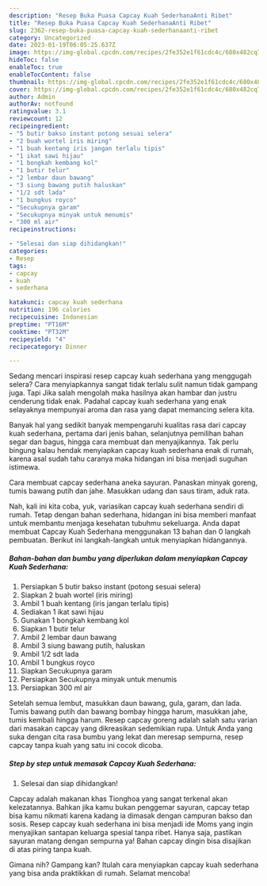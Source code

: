 ```yaml
---
description: "Resep Buka Puasa Capcay Kuah SederhanaAnti Ribet"
title: "Resep Buka Puasa Capcay Kuah SederhanaAnti Ribet"
slug: 2362-resep-buka-puasa-capcay-kuah-sederhanaanti-ribet
category: Uncategorized
date: 2023-01-19T06:05:25.637Z
image: https://img-global.cpcdn.com/recipes/2fe352e1f61cdc4c/680x482cq70/capcay-kuah-sederhana-foto-resep-utama.jpg
hideToc: false
enableToc: true
enableTocContent: false
thumbnail: https://img-global.cpcdn.com/recipes/2fe352e1f61cdc4c/680x482cq70/capcay-kuah-sederhana-foto-resep-utama.jpg
cover: https://img-global.cpcdn.com/recipes/2fe352e1f61cdc4c/680x482cq70/capcay-kuah-sederhana-foto-resep-utama.jpg
author: Admin
authorAv: notfound
ratingvalue: 3.1
reviewcount: 12
recipeingredient:
- "5 butir bakso instant potong sesuai selera"
- "2 buah wortel iris miring"
- "1 buah kentang iris jangan terlalu tipis"
- "1 ikat sawi hijau"
- "1 bongkah kembang kol"
- "1 butir telur"
- "2 lembar daun bawang"
- "3 siung bawang putih haluskan"
- "1/2 sdt lada"
- "1 bungkus royco"
- "Secukupnya garam"
- "Secukupnya minyak untuk menumis"
- "300 ml air"
recipeinstructions:

- "Selesai dan siap dihidangkan!"
categories:
- Resep
tags:
- capcay
- kuah
- sederhana

katakunci: capcay kuah sederhana 
nutrition: 196 calories
recipecuisine: Indonesian
preptime: "PT16M"
cooktime: "PT32M"
recipeyield: "4"
recipecategory: Dinner

---
```



Sedang mencari inspirasi resep capcay kuah sederhana yang menggugah selera? Cara menyiapkannya sangat tidak terlalu sulit namun tidak gampang juga. Tapi Jika salah mengolah maka hasilnya akan hambar dan justru cenderung tidak enak. Padahal capcay kuah sederhana yang enak selayaknya mempunyai aroma dan rasa yang dapat memancing selera kita.


Banyak hal yang sedikit banyak mempengaruhi kualitas rasa dari capcay kuah sederhana, pertama dari jenis bahan, selanjutnya pemilihan bahan segar dan bagus, hingga cara membuat dan menyajikannya. Tak perlu bingung kalau hendak menyiapkan capcay kuah sederhana enak di rumah, karena asal sudah tahu caranya maka hidangan ini bisa menjadi suguhan istimewa.

Cara membuat capcay sederhana aneka sayuran. Panaskan minyak goreng, tumis bawang putih dan jahe. Masukkan udang dan saus tiram, aduk rata.


Nah, kali ini kita coba, yuk, variasikan capcay kuah sederhana sendiri di rumah. Tetap dengan bahan sederhana, hidangan ini bisa memberi manfaat untuk membantu menjaga kesehatan tubuhmu sekeluarga. Anda dapat membuat Capcay Kuah Sederhana menggunakan 13 bahan dan 0 langkah pembuatan. Berikut ini langkah-langkah untuk menyiapkan hidangannya.

<!--inarticleads1-->

##### Bahan-bahan dan bumbu yang diperlukan dalam menyiapkan Capcay Kuah Sederhana:

1. Persiapkan 5 butir bakso instant (potong sesuai selera)
1. Siapkan 2 buah wortel (iris miring)
1. Ambil 1 buah kentang (iris jangan terlalu tipis)
1. Sediakan 1 ikat sawi hijau
1. Gunakan 1 bongkah kembang kol
1. Siapkan 1 butir telur
1. Ambil 2 lembar daun bawang
1. Ambil 3 siung bawang putih, haluskan
1. Ambil 1/2 sdt lada
1. Ambil 1 bungkus royco
1. Siapkan Secukupnya garam
1. Persiapkan Secukupnya minyak untuk menumis
1. Persiapkan 300 ml air


Setelah semua lembut, masukkan daun bawang, gula, garam, dan lada. Tumis bawang putih dan bawang bombay hingga harum, masukkan jahe, tumis kembali hingga harum. Resep capcay goreng adalah salah satu varian dari masakan capcay yang dikreasikan sedemikian rupa. Untuk Anda yang suka dengan cita rasa bumbu yang lekat dan meresap sempurna, resep capcay tanpa kuah yang satu ini cocok dicoba. 

<!--inarticleads2-->

##### Step by step untuk memasak Capcay Kuah Sederhana:


1. Selesai dan siap dihidangkan!

Capcay adalah makanan khas Tionghoa yang sangat terkenal akan kelezatannya. Bahkan jika kamu bukan penggemar sayuran, capcay tetap bisa kamu nikmati karena kadang ia dimasak dengan campuran bakso dan sosis. Resep capcay kuah sederhana ini bisa menjadi ide Moms yang ingin menyajikan santapan keluarga spesial tanpa ribet. Hanya saja, pastikan sayuran matang dengan sempurna ya! Bahan capcay dingin bisa disajikan di atas piring tanpa kuah. 

Gimana nih? Gampang kan? Itulah cara menyiapkan capcay kuah sederhana yang bisa anda praktikkan di rumah. Selamat mencoba!
